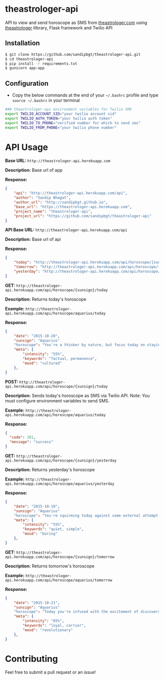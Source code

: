 # theastrologer-api

API to view and send horoscope as SMS from [theastrologer.com](http://theastrologer.com) using [theastrologer](https://pypi.python.org/pypi/theastrologer/) lilbrary, Flask framework and Twilio API

## Installation
```sh
$ git clone https://github.com/sandipbgt/theastrologer-api.git
$ cd theastrologer-api
$ pip install -r requirements.txt
$ gunicorn app:app
```

## Configuration
* Copy the below commands at the end of your `~/.bashrc` profile and type `source ~/.bashrc` in your terminal

```sh
### theastrologer-api environment variables for Twilio SMS
export TWILIO_ACCOUNT_SID="your twilio account sid"
export TWILIO_AUTH_TOKEN="your twilio auth token"
export TWILIO_TO_PHONE="verified number for which to send sms"
export TWILIO_FROM_PHONE="your twilio phone number"
```

# API Usage

**Base URL:** `http://theastrologer-api.herokuapp.com`

**Description:** Base url of app

**Response:**
```json
{
    "api": "http://theastrologer-api.herokuapp.com/api",
    "author": "Sandip Bhagat",
    "author_url": "http://sandipbgt.github.io",
    "base_url": "https://theastrologer-api.herokuapp.com",
    "project_name": "theastrologer-api",
    "project_url": "https://github.com/sandipbgt/theastrologer-api"
}
```

**API Base URL:** `http://theastrologer-api.herokuapp.com/api`

**Description:** Base url of api

**Response:**
```json
{
    "today": "http://theastrologer-api.herokuapp.com/api/horoscope/{sunsign}/today",
    "tomorrow": "http://theastrologer-api.herokuapp.com/api/horoscope/{sunsign}/tomorrow",
    "yesterday": "http://theastrologer-api.herokuapp.com/api/horoscope/{sunsign}/yesterday"
}
```

**GET:** `http://theastrologer-api.herokuapp.com/api/horoscope/{sunsign}/today`

**Description:** Returns today's horoscope

**Example:** `http://theastrologer-api.herokuapp.com/api/horoscope/aquarius/today`

**Response:**
```json
{
    "date": "2015-10-20",
    "sunsign": "Aquarius"
    "horoscope": "You're a thinker by nature, but focus today on staying grounded in your body. Go for a long walk or do some yoga on your living room floor. Eat foods that are densely nutritious. Then focus on your future. It's time to take some solid steps toward a more secure life, whether that means adjusting your budget, looking for a new, better job, enrolling in classes or anything else that will improve your standing.",
    "meta": {
        "intensity": "55%",
        "keywords": "factual, permanence",
        "mood": "cultured"
    },
}
```

**POST:** `http://theastrologer-api.herokuapp.com/api/horoscope/{sunsign}/today`

**Description:** Sends today's horoscope as SMS via Twilio API. Note: You must configure environment variables to send SMS.

**Example:** `http://theastrologer-api.herokuapp.com/api/horoscope/aquarius/today`

**Response:**
```json
{
  "code": 201,
  "message": "success"
}
```

**GET:** `http://theastrologer-api.herokuapp.com/api/horoscope/{sunsign}/yesterday`

**Description:** Returns yesterday's horoscope

**Example:** `http://theastrologer-api.herokuapp.com/api/horoscope/aquarius/yesterday`

**Response:**
```json
{
    "date": "2015-10-19",
    "sunsign": "Aquarius"
    "horoscope": "You're squirming today against some external attempt to confine your movements or your creativity. Of course, you're ultra-sensitive to any type of restriction, so this certainly doesn't sit well with you. Whether it's something as straightforward as a traffic jam or as complicated as a relationship doesn't matter. It's not the exact situation that matters as much as your reaction to it. Go for the mature, civilized approach today.",
    "meta": {
        "intensity": "55%",
        "keywords": "quiet, simple",
        "mood": "boring"
    },
}
```

**GET:** `http://theastrologer-api.herokuapp.com/api/horoscope/{sunsign}/tomorrow`

**Description:** Returns tomorrow's horoscope

**Example:** `http://theastrologer-api.herokuapp.com/api/horoscope/aquarius/tomorrow`

**Response:**
```json
{
    "date": "2015-10-21",
    "sunsign": "Aquarius"
    "horoscope": "Today you're infused with the excitement of discovery. The world is full of possibility. It's a great time to research or develop a project, whether a personal or professional one. The important thing is to be creative: The more innovative your ideas, the better. A pioneering approach will not only lead to big things, it will impress your employer and other VIPs who are looking for something just a little bit different now.",
    "meta": {
        "intensity": "85%",
        "keywords": "loyal, carrier",
        "mood": "revolutionary"
    },
}
```

# Contributing
Feel free to submit a pull request or an issue!